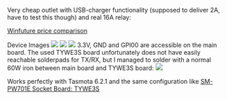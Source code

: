 Very cheap outlet with USB-charger functionality (supposed to deliver 2A, have to test this though) and real 16A relay:

[Winfuture price comparison](https://winfuture.de/preisvergleich/1417869601)

Device Images
![](https://user-images.githubusercontent.com/2738932/46142043-f4362d00-c255-11e8-9244-35f89c34f068.jpg)
![](https://user-images.githubusercontent.com/2738932/46142044-f4362d00-c255-11e8-8e95-b0de09f29da0.jpg)
![](https://user-images.githubusercontent.com/2738932/46142045-f4362d00-c255-11e8-840a-f0f3701b81db.jpg)
3.3V, GND and GPI00 are accessible on the main board.
The used TYWE3S board unfortunately does not have easily reachable solderpads for TX/RX, but I managed to solder with a normal 60W iron between main board and TYWE3S board:
![](https://user-images.githubusercontent.com/2738932/46142046-f4362d00-c255-11e8-9210-e83dcb495e19.jpg)

Works perfectly with Tasmota 6.2.1 and the same configuration like [SM-PW701E Socket Board: TYWE3S](/devices/TYWE3S)
